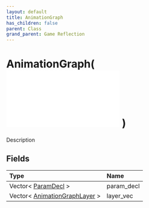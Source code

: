 ```yaml
---
layout: default
title: AnimationGraph
has_children: false
parent: Class
grand_parent: Game Reflection
---
```

# AnimationGraph( ![ AnimationStateMachineNode ](/game-reflection/classes/animation_state_machine_node.md) )
Description 

## Fields
| Type | Name |
|:-------------|:--------------|
| Vector< [ParamDecl](/game-reflection/classes/param_decl.md) > | param_decl |
| Vector< [AnimationGraphLayer](/game-reflection/classes/animation_graph_layer.md) > | layer_vec |
